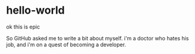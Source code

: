 # hello-world
ok this is epic

So GitHub asked me to write a bit about myself.
i'm a doctor who hates his job, and i'm on a quest of becoming a developer.
